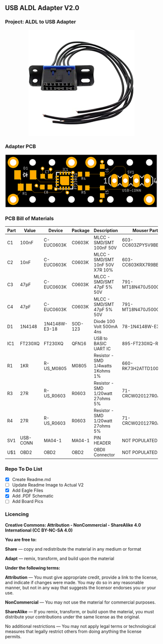 ## USB ALDL Adapter V2.0 <img alt="" align="right" src="https://img.shields.io/badge/ECD-Eagle-informational?style=flat&logo=Autodesk&logoColor=white&color=0696D7" /> 

### **Project**: ALDL to USB Adapter <img alt="" align="right" src="https://img.shields.io/badge/Status-In%20Production-informational?style=flat&logoColor=white&color=41CD52" />


<!-- Repo Cover Image -->
<p align="center">
<img alt="" align="center" src="https://github.com/CrashOverrideProductions/GMUart-Bluetooth/blob/main/Images/DLC.jpg?raw=true" />
</p>

<!-- PCB Image -->

### Adapter PCB
<p align="center">
<img alt="" align="center" src="https://github.com/CrashOverrideProductions/ALDL-Adapter/blob/main/USB%20ALDL%20Adapter%20V2/GM-UART-V2-Top.png" />
</p>


### PCB Bill of Materials
Part  |Value      |Device     	|Package          |Description                          	|Mouser Part 	     	|
------|-----------|-------------|-----------------|-----------------------------------------|-----------------------|
C1    |100nF      |C-EUC0603K 	|C0603K           |MLCC - SMD/SMT 100nF 50V               	|603-CC603ZPY5V9BB104   |   
C2    |10nF       |C-EUC0603K 	|C0603K           |MLCC - SMD/SMT 10nF 50V X7R 10%        	|603-CC603KRX7R9BB103   |   
C3    |47pF       |C-EUC0603K 	|C0603K           |MLCC - SMD/SMT 47pF 5% 50V             	|791-MT18N470J500CT     |   
C4    |47pF       |C-EUC0603K 	|C0603K           |MLCC - SMD/SMT 47pF 5% 50V             	|791-MT18N470J500CT     |   
D1    |1N4148     |1N4148W-E3-18|SOD-123	  	  |Diode 100 Volt 500mA 4ns					|78-1N4148W-E3-18       |                              
IC1   |FT230XQ    |FT230XQ    	|QFN16            |USB to BASIC UART IC                   	|895-FT230XQ-R          |                            
R1    |1KR        |R-US_M0805 	|M0805            |Resistor - SMD 1/4watts 1Kohms 1%      	|660-RK73H2ATTD1001F    |   
R3    |27R        |R-US_R0603 	|R0603            |Resistor - SMD 1/20watt 27ohms 5%      	|71-CRCW020127R0JNED    |   
R4    |27R        |R-US_R0603	|R0603            |Resistor - SMD 1/20watt 27ohms 5%      	|71-CRCW020127R0JNED    |   
SV1   |USB-CONN   |MA04-1     	|MA04-1           |PIN HEADER                             	|NOT POPULATED          |  
U$1   |OBD2       |OBD2       	|OBD2             |OBDII Connector                        	|NOT POPULATED		    |     




<!-- To Do List -->
### Repo To Do List
- [x] Create Readme.md
- [ ] Update Readme Image to Actual V2
- [x] Add Eagle Files
- [x] Add .PDF Schematic
- [ ] Add Board Pics

<!-- Licencing Always at the Bottom -->
### Licencing <img alt="" align="right" src="https://img.shields.io/badge/Licence-CC--BY--NC--SA--4.0-informational?style=flat&logo=Creative%20Commons&logoColor=white&color=EF9421" />

**Creative Commons: Attribution - NonCommercial - ShareAlike 4.0 International (CC BY-NC-SA 4.0)**

**You are free to:**

**Share** — copy and redistribute the material in any medium or format

**Adapt** — remix, transform, and build upon the material


**Under the following terms:**

**Attribution** — You must give appropriate credit, provide a link to the license, and indicate if changes were made. You may do so in any reasonable manner, but not in any way that suggests the licensor endorses you or your use.

**NonCommercial** — You may not use the material for commercial purposes.

**ShareAlike** — If you remix, transform, or build upon the material, you must distribute your contributions under the same license as the original.

No additional restrictions — You may not apply legal terms or technological measures that legally restrict others from doing anything the license permits.
